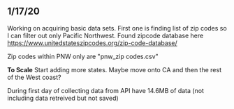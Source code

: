 ## **1/17/20**

Working on acquiring basic data sets. 
First one is finding list of zip codes so I can filter out only Pacific Northwest. 
Found zipcode database here https://www.unitedstateszipcodes.org/zip-code-database/

Zip codes within PNW only are "pnw_zip codes.csv"


**To Scale** Start adding more states. Maybe move onto CA and then the rest of the West coast?

During first day of collecting data from API have 14.6MB of data (not including data retreived but not saved)
